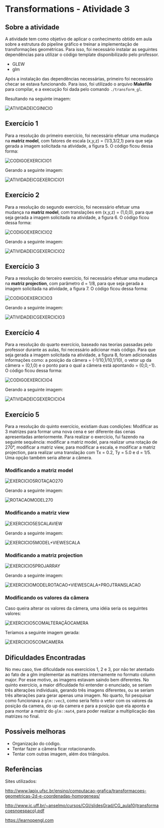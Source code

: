 # Transformations - Atividade 3

## Sobre a atividade
A atividade tem como objetivo de aplicar o conhecimento obtido em aula sobre a estrutura do pipeline gráfico e treinar a implementação de transformações geométricas. Para isso, foi necessário instalar as seguintes dependências para utilizar o código template disponibilizado pelo professor. 

* GLEW
* glm

Após a instalação das dependências necessárias, primeiro foi necessário checar se estava funcionando. Para isso, foi utilizado o arquivo **Makefile** para compilar, e a execução foi dada pelo comando `./transform_gl`. 

Resultando na seguinte imagem:

![ATIVIDADEICGINICIO](https://user-images.githubusercontent.com/72406702/101526790-e323f300-396b-11eb-899d-ec7629eaa16b.png)

## Exercício 1
Para a resolução do primeiro exercício, foi necessário efetuar uma mudança na **matriz model**, com fatores de escala (x,y,z) = (1/3,3/2,1) para que seja gerada a imagem solicitada na atividade, a figura 5. O código ficou dessa forma:

![CODIGOEXERCICIO1](https://user-images.githubusercontent.com/72406702/101527294-912f9d00-396c-11eb-9dc5-5d41b3bdb903.png)

Gerando a seguinte imagem:

![ATIVIDADEICGEXERCICIO1](https://user-images.githubusercontent.com/72406702/101527385-b4f2e300-396c-11eb-98b0-14b3cb775dbe.png)

## Exercício 2
Para a resolução do segundo exercício, foi necessário efetuar uma mudança na **matriz model**, com translações em (x,y,z) = (1,0,0), para que seja gerada a imagem solicitada na atividade, a figura 6. O código ficou dessa forma:

![CODIGOEXERCICIO2](https://user-images.githubusercontent.com/72406702/101528181-b83a9e80-396d-11eb-8bcd-616748a3a0a0.png)

Gerando a seguinte imagem:

![ATIVIDADEICGEXERCICIO2](https://user-images.githubusercontent.com/72406702/101528242-d30d1300-396d-11eb-85dc-6d5b9531573b.png)

## Exercício 3
Para a resolução do terceiro exercício, foi necessário efetuar uma mudança na **matriz projection**, com parâmetro d = 1/8, para que seja gerada a imagem solicitada na atividade, a figura 7. O código ficou dessa forma:

![CODIGOEXERCICIO3](https://user-images.githubusercontent.com/72406702/101528818-8970f800-396e-11eb-881b-ddcc27472b11.png)

Gerando a seguinte imagem:

![ATIVIDADEICGEXERCICIO3](https://user-images.githubusercontent.com/72406702/101529137-eec4e900-396e-11eb-9132-38bd0441b2d2.png)

## Exercício 4
Para a resolução do quarto exercício, baseado nas teorias passadas pelo professor durante as aulas, foi necessário adicionar mais código. Para que seja gerada a imagem solicitada na atividade, a figura 8, foram adicionadas informações como: a posição da câmera = (-1/10,1/10,1/10), o vetor up da câmera = (0,1,0) e o ponto  para  o  qual a câmera está apontando = (0,0,−1). O código ficou dessa forma:

![CODIGOEXERCICIO4](https://user-images.githubusercontent.com/72406702/101538019-423d3400-397b-11eb-99f1-5ac3a3498baf.png)

Gerando a seguinte imagem:

![ATIVIDADEICGEXERCICIO4](https://user-images.githubusercontent.com/72406702/101538065-55e89a80-397b-11eb-9a27-7276c800be0f.png)

## Exercício 5
Para a resolução do quinto exercício, existiam duas condições: Modificar as 3 matrizes para formar uma nova cena e ser diferente das cenas apresentadas anteriormente. Para realizar o exercício, fui fazendo na seguinte sequência: modificar a matriz model, para realizar uma rotação de 270°, modificar a matriz view, para modificar a escala, e modificar a matriz projection, para realizar uma translação com Tx = 0.2, Ty = 5.0 e d = 1/5. Uma opção também seria alterar a câmera.

### Modificando a matriz model

![EXERCICIO5ROTAÇAO270](https://user-images.githubusercontent.com/72406702/101538837-68af9f00-397c-11eb-9daf-1b1059c82530.png)

Gerando a seguinte imagem:

![ROTACAOMODEL270](https://user-images.githubusercontent.com/72406702/101538877-76652480-397c-11eb-9265-40ee8e9913ea.png)

### Modificando a matriz view

![EXERCICIO5ESCALAVIEW](https://user-images.githubusercontent.com/72406702/101538947-8a108b00-397c-11eb-8096-180915fea7ab.png)

Gerando a seguinte imagem:

![EXERCICIO5MODEL+VIEWESCALA](https://user-images.githubusercontent.com/72406702/101539007-9a286a80-397c-11eb-8f63-93b495f91db5.png)

### Modificando a matriz projection

![EXERCICIO5PROJARRAY](https://user-images.githubusercontent.com/72406702/101539158-d3f97100-397c-11eb-9c33-fa0e13265730.png)

Gerando a seguinte imagem:

![EXERCICIOMODELROTACAO+VIEWESCALA+PROJTRANSLACAO](https://user-images.githubusercontent.com/72406702/101539328-2175de00-397d-11eb-9347-e7c9a8abded2.png)

### Modificando os valores da câmera

Caso queira alterar os valores da câmera, uma idéia seria os seguintes valores:

![EXERCICIO5COMALTERAÇÃOCAMERA](https://user-images.githubusercontent.com/72406702/101540687-1f148380-397f-11eb-8d46-06700aa7ac05.png)

Teríamos a seguinte imagem gerada:

![EXERCICIO5COMCAMERA](https://user-images.githubusercontent.com/72406702/101540700-2b004580-397f-11eb-8431-779cd672f7d7.png)

## Dificuldades Encontradas
No meu caso, tive dificuldade nos exercícios 1, 2 e 3, por não ter atentado ao fato de a glm implementar as matrizes internamente no formato column major. Por esse motivo, as imagens estavam saindo bem diferentes. No quinto exercício, a maior dificuldade foi entender o enunciado, se seriam três alterações individuais, gerando três imagens diferentes, ou se seriam três alterações para gerar apenas uma imagem. No quarto, foi pesquisar como funcionava a `glm::vec3`, como seria feito o vetor com os valores da posição da camera, do up da camera e para a posição que ela aponta e para montar a matriz do `glm::mat4`, para poder realizar a multiplicação das matrizes no final.

## Possíveis melhoras
* Organização do código.
* Tentar fazer a câmera ficar rotacionando.
* Tentar com outras imagem, além dos triângulos.


## Referências
Sites utilizados:

<http://www.lapix.ufsc.br/ensino/computacao-grafica/transformacoes-geometricas-2d-e-coordenadas-homogeneas/>

<http://www.ic.uff.br/~anselmo/cursos/CGI/slidesGrad/CG_aula10(transformacoesnoespaco).pdf>

<https://learnopengl.com>

## 
